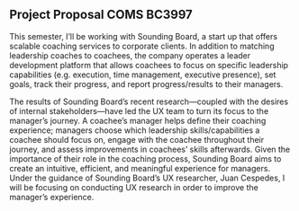 ## Project Proposal COMS BC3997

This semester, I’ll be working with Sounding Board, a start up that offers scalable coaching services to corporate clients. In addition to matching leadership coaches to coachees, the company operates a leader development platform that allows coachees to focus on specific leadership capabilities (e.g. execution, time management, executive presence), set goals, track their progress, and report progress/results to their managers.

The results of Sounding Board’s recent research—coupled with the desires of internal stakeholders—have led the UX team to turn its focus to the manager’s journey. A coachee’s manager helps define their coaching experience; managers choose which leadership skills/capabilities a coachee should focus on, engage with the coachee throughout their journey, and assess improvements in coachees’ skills afterwards. Given the importance of their role in the coaching process, Sounding Board aims to create an intuitive, efficient, and meaningful experience for managers. Under the guidance of Sounding Board’s UX researcher, Juan Cespedes, I will be focusing on conducting UX research in order to improve the manager’s experience.

